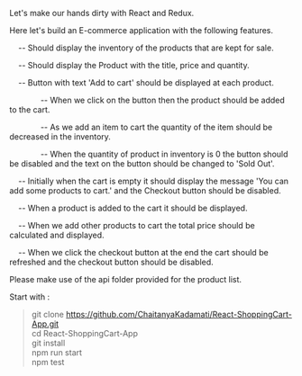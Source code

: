 Let's make our hands dirty with React and Redux.



Here let's build an E-commerce application with the following features.



    -- Should display the inventory of the products that are kept for sale.



    -- Should display the Product with the title, price and quantity.



    -- Button with text 'Add to cart' should be displayed at each product.



              -- When we click on the button then the product should be added to the cart.

              -- As we add an item to cart the quantity of the item should be decreased in the inventory. 

              -- When the quantity of product in inventory is 0 the button should be disabled and the text on the button                  should be changed to 'Sold Out'.



    -- Initially when the cart is empty it should display the message 'You can add some products to cart.' and the              Checkout button should be disabled.



    -- When a product is added to the cart it should be displayed.



    -- When we add other products to cart the total price should be calculated and displayed.



    -- When we click the checkout button at the end the cart should be refreshed and the checkout button should be              disabled. 



Please make use of the api folder provided for the product list.

Start with :
>git clone https://github.com/ChaitanyaKadamati/React-ShoppingCart-App.git    
>cd React-ShoppingCart-App    
>git install    
>npm run start    
>npm test
